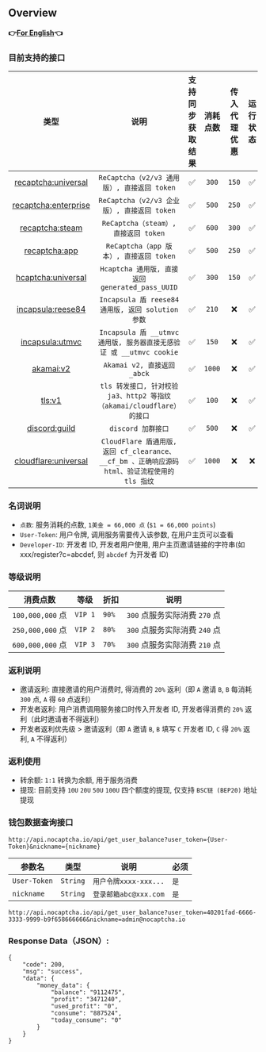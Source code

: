 ## Overview

**👉[For English](/en-US/en.md)👈**

### 目前支持的接口

|                     类型                     |                             说明                             | 支持同步获取结果 | 消耗点数 | 传入代理优惠 | 运行状态 | 独享（请联系客服） |
| :------------------------------------------: | :----------------------------------------------------------: | :--------------: | :------: | :----------: | :------: | :----------------: |
|  [recaptcha:universal](/zh-CN/recaptcha.md)  |         `ReCaptcha（v2/v3 通用版）, 直接返回 token`          |        ✅         |  `300`   |    `150`     |    ✅     |         ✅          |
| [recaptcha:enterprise](/zh-CN/recaptcha.md)  |         `ReCaptcha（v2/v3 企业版）, 直接返回 token`          |        ✅         |  `500`   |    `250`     |    ✅     |         ✅          |
|    [recaptcha:steam](/zh-CN/recaptcha.md)    |             `ReCaptcha（steam）, 直接返回 token`             |        ✅         |  `600`   |    `300`     |    ✅     |         ✅          |
|   [recaptcha:app](/zh-CN/recaptcha_app.md)   |           `ReCaptcha（app 版本）, 直接返回 token`            |        ✅         |  `500`   |    `250`     |    ✅     |         ✅          |
|   [hcaptcha:universal](/zh-CN/hcaptcha.md)   |       `Hcaptcha 通用版, 直接返回 generated_pass_UUID`        |        ✅         |  `300`   |    `150`     |    ✅     |         ✅          |
|   [incapsula:reese84](/zh-CN/incapsula.md)   |      `Incapsula 盾 reese84 通用版, 返回 solution 参数`       |        ✅         |  `210`   |      ❌       |    ✅     |         ✅          |
| [incapsula:utmvc](/zh-CN/incapsula_utmvc.md) | `Incapsula 盾 __utmvc 通用版, 服务器直接无感验证 或 __utmvc cookie` |        ✅         |  `150`   |      ❌       |    ✅     |         ✅          |
|        [akamai:v2](/zh-CN/akamai.md)         |                 `Akamai v2, 直接返回 _abck`                  |        ✅         |  `1000`  |      ❌       |    ✅     |         ✅          |
|           [tls:v1](/zh-CN/tls.md)            | `tls 转发接口, 针对校验 ja3、http2 等指纹（akamai/cloudflare）的接口` |        ✅         |  `100`   |      ❌       |    ✅     |         ✅          |
|      [discord:guild](/zh-CN/discord.md)      |                      `discord 加群接口`                      |        ✅         |  `500`   |      ❌       |    ✅     |         ✅          |
| [cloudflare:universal](/zh-CN/cloudflare.md) | `CloudFlare 盾通用版, 返回 cf_clearance、__cf_bm 、正确响应源码 html、验证流程使用的 tls 指纹` |        ✅         |  `1000`  |      ❌       |    ❌     |         ❌          |


### 名词说明

* `点数`: 服务消耗的点数, `1美金 = 66,000 点` (`$1 = 66,000 points`)
* `User-Token`: 用户令牌, 调用服务需要传入该参数, 在用户主页可以查看
* `Developer-ID`: 开发者 ID, 开发者用户使用, 用户主页邀请链接的字符串(如 xxx/register?c=abcdef, 则 `abcdef` 为开发者 ID)

### 等级说明

| 消费点数         | 等级    | 折扣  | 说明                          |
| ---------------- | ------- | ----- | ----------------------------- |
| `100,000,000` 点 | `VIP 1` | `90%` | `300` 点服务实际消费 `270` 点 |
| `250,000,000` 点 | `VIP 2` | `80%` | `300` 点服务实际消费 `240` 点 |
| `600,000,000` 点 | `VIP 3` | `70%` | `300` 点服务实际消费 `210` 点 |


### 返利说明

* 邀请返利: 直接邀请的用户消费时, 得消费的 `20%` 返利（即 `A` 邀请 `B`, `B` 每消耗 `300` 点, `A` 得 `60` 点返利）
* 开发者返利: 用户消费调用服务接口时传入开发者 ID, 开发者得消费的 `20%` 返利（此时邀请者不得返利）
* 开发者返利优先级 > 邀请返利（即 `A` 邀请 `B`, `B` 填写 `C` 开发者 ID, `C` 得 `20%` 返利, `A` 不得返利）

### 返利使用

* 转余额: `1:1` 转换为余额, 用于服务消费
* 提现: 目前支持 `10U` `20U` `50U` `100U` 四个额度的提现, 仅支持 `BSC链 (BEP20)` 地址提现

### 钱包数据查询接口

```text
http://api.nocaptcha.io/api/get_user_balance?user_token={User-Token}&nickname={nickname}
```

| 参数名       | 类型     | 说明                  | 必须 |
| ------------ | -------- | --------------------- | ---- |
| `User-Token` | `String` | `用户令牌xxxx-xxx...` | `是` |
| `nickname`   | `String` | `登录邮箱abc@xxx.com` | `是` |

`http://api.nocaptcha.io/api/get_user_balance?user_token=40201fad-6666-3333-9999-b9f658666666&nickname=admin@nocaptcha.io`

### Response Data（JSON）:

```
{
    "code": 200,
    "msg": "success",
    "data": {
        "money_data": {
            "balance": "9112475",
            "profit": "3471240",
            "used_profit": "0",
            "consume": "887524",
            "today_consume": "0"
        }
    }
}
```

